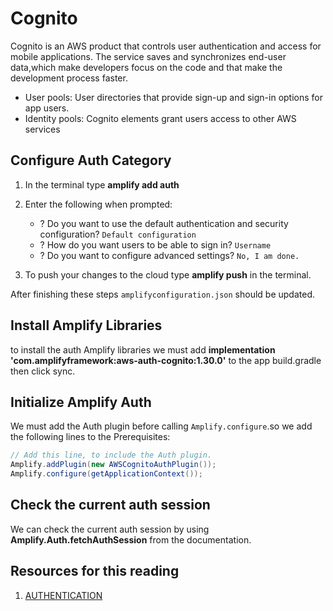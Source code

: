 # Cognito

Cognito is an AWS product that controls user authentication and access for mobile applications. The service saves and synchronizes end-user data,which make developers focus on the code and that make the development process faster.

* User pools: User directories that provide sign-up and sign-in options for app users.
* Identity pools: Cognito elements grant users access to other AWS services

## Configure Auth Category

1. In the terminal type **amplify add auth**
2. Enter the following when prompted:

   * ? Do you want to use the default authentication and security configuration?
    `Default configuration`
   * ? How do you want users to be able to sign in?
    `Username`
   * ? Do you want to configure advanced settings?
    `No, I am done.`

3. To push your changes to the cloud type **amplify push** in the terminal.

After finishing these steps `amplifyconfiguration.json` should be updated.

## Install Amplify Libraries

to install the auth Amplify libraries we must add **implementation 'com.amplifyframework:aws-auth-cognito:1.30.0'** to the app build.gradle then click sync.

## Initialize Amplify Auth

We must add the Auth plugin before calling `Amplify.configure`.so we add the following lines to the Prerequisites:

```java
// Add this line, to include the Auth plugin.
Amplify.addPlugin(new AWSCognitoAuthPlugin());
Amplify.configure(getApplicationContext());
```

## Check the current auth session

We can check the current auth session by using **Amplify.Auth.fetchAuthSession** from the documentation.

## Resources for this reading

1. [AUTHENTICATION](https://docs.amplify.aws/lib/auth/getting-started/q/platform/android/#check-the-current-auth-session)
